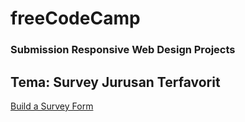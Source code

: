 # freeCodeCamp

### Submission Responsive Web Design Projects

## Tema: Survey Jurusan Terfavorit
[Build a Survey Form](https://www.freecodecamp.org/learn/2022/responsive-web-design/build-a-survey-form-project/build-a-survey-form)
